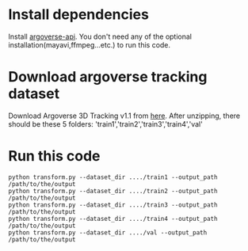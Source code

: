 # Install dependencies
Install [argoverse-api](https://github.com/argoverse/argoverse-api). You don't need any of the optional installation(mayavi,ffmpeg...etc.) to run this code.

# Download argoverse tracking dataset
Download Argoverse 3D Tracking v1.1 from [here](https://www.argoverse.org/av1.html#tracking-link). After unzipping, there should be these 5 folders: 'train1','train2','train3','train4','val'

# Run this code
```
python transform.py --dataset_dir ..../train1 --output_path /path/to/the/output
python transform.py --dataset_dir ..../train2 --output_path /path/to/the/output
python transform.py --dataset_dir ..../train3 --output_path /path/to/the/output
python transform.py --dataset_dir ..../train4 --output_path /path/to/the/output
python transform.py --dataset_dir ..../val --output_path /path/to/the/output
```


